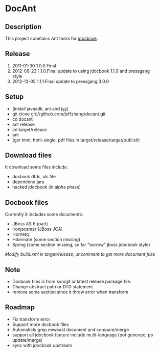DocAnt
======

Description
------
This project conetains Ant tasks for [jdocbook](https://github.com/pressgang/jdocbook-core).

Release
------
1. 2011-01-30 1.0.0.Final
2. 2012-06-23 1.1.0.Final update to using jdocbook 1.1.0 and pressgang style
3. 2012-12-05 1.1.1.Final update to pressgang 3.0.0

Setup
-----
* (install javasdk, ant and [ivy](http://ant.apache.org/ivy/))
* git clone git://github.com/jeffzhang/docant.git
* cd docant
* ant release
* cd target/release
* ant
* (got html, html-single, pdf files in target/release/target/publish)

Download files
-----
It download some files include:

* docbook dtds, xls file
* dependend jars
* hacked jdocbook (in alpha phase)

Docbook files
-----
Currently it includes some documents:

* JBoss AS 6 (part)
* Ironjacamar (JBoss JCA)
* Hornetq
* Hibernate (some section missing)
* Spring (some section missing, so far "borrow" jboss jdocbook style)

_Modify build.xml in target/release, uncomment to get more document files_

Note
------
* Docbook files is from svn/git or latest release package file. 
* Change abstract path or DTD statement
* remove some section since it throw error when transform

Roadmap
-------
* Fix transform error
* Support more docbook files
* Automaticly grep neweast document and compare/merge
* support all jdocbook feature include multi-language (pot generate, po update/merge)
* sync with jdocbook upstream


